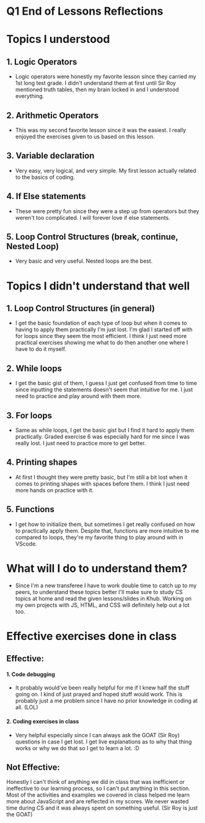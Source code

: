 # Q1 End of Lessons Reflections


# Topics I understood
## 1. Logic Operators
 - Logic operators were honestly my favorite lesson since they carried my 1st long test grade. 
I didn't understand them at first until Sir Roy mentioned truth tables, then my brain locked in and I understood everything.

## 2. Arithmetic Operators
- This was my second favorite lesson since it was the easiest. I really enjoyed the exercises given to us based on this lesson.

## 3. Variable declaration
- Very easy, very logical, and very simple. My first lesson actually related to the basics of coding.

## 4. If Else statements
- These were pretty fun since they were a step up from operators but they weren't too complicated. I will forever love if else statements. 

## 5. Loop Control Structures (break, continue, Nested Loop)
- Very basic and very useful. Nested loops are the best.

# Topics I didn't understand that well
## 1. Loop Control Structures (in general)
- I get the basic foundation of each type of loop but when it comes to having to apply them practically I'm just lost. I'm glad I started off with for loops since they seem the most efficient. I think I just need more practical exercises showing me what to do then another one where I have to do it myself.

## 2. While loops
- I get the basic gist of them, I guess I just get confused from time to time since inputting the statements doesn't seem that intuitive for me. I just need to practice and play around with them more.

## 3. For loops
- Same as while loops, I get the basic gist but I find it hard to apply them practically. Graded exercise 6 was especially hard for me since I was really lost. I just need to practice more to get better.

## 4. Printing shapes
- At first I thought they were pretty basic, but I'm still a bit lost when it comes to printing shapes with spaces before them. I think I just need more hands on practice with it.

## 5. Functions
- I get how to initialize them, but sometimes I get really confused on how to practically apply them. Despite that, functions are more intuitive to me compared to loops, they're my favorite thing to play around with in VScode.

# What will I do to understand them?
- Since I'm a new transferee I have to work double time to catch up to my peers, to understand these topics better I'll make sure to study CS topics at home and read the given lessons/slides in Khub. Working on my own projects with JS, HTML, and CSS will definitely help out a lot too.

# Effective exercises done in class
## Effective:
#### 1. Code debugging
- It probably would've been really helpful for me if I knew half the stuff going on. I kind of just prayed and hoped stuff would work. This is probably just a me problem since I have no prior knowledge in coding at all. (LOL)

#### 2. Coding exercises in class
- Very helpful especially since I can always ask the GOAT (Sir Roy) questions in case I get lost. I get live explanations as to why that thing works or why we do that so I get to learn a lot. :D


## Not Effective:
Honestly I can't think of anything we did in class that was inefficient or ineffective to our learning process, so I can't put anything in this section. Most of the activities and examples we covered in class helped me learn more about JavaScript and are reflected in my scores. We never wasted time during CS and it was always spent on something useful.
 (Sir Roy is just the GOAT)

